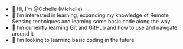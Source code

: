 - 👋 Hi, I’m @Cchelle (Michelle)
- 👀 I’m interested in learning, expanding my knowledge of Remote Sensing techniques and learning some basic code along the way
- 🌱 I’m currently learning Git and GitHub and how to use and navigate around it
- 💞️ I’m looking to learning basic coding in the future


<!---
Cchelle/Cchelle is a ✨ special ✨ repository because its `README.md` (this file) appears on your GitHub profile.
You can click the Preview link to take a look at your changes.
--->
